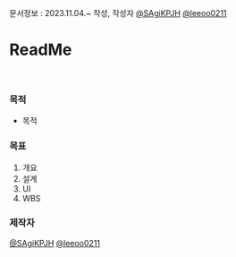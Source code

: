 문서정보 : 2023.11.04.~ 작성, 작성자 [@SAgiKPJH](https://github.com/SAgiKPJH) [@leeoo0211](https://github.com/leeoo0211)

# ReadMe

<br>

### 목적
-  목적

### 목표

1. 개요
3. 설계
4. UI
5. WBS

### 제작자
[@SAgiKPJH](https://github.com/SAgiKPJH) [@leeoo0211](https://github.com/leeoo0211)
